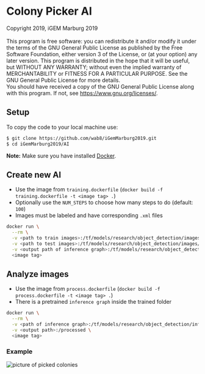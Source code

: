# Colony Picker AI

Copyright 2019, iGEM Marburg 2019 <br/>  
This program is free software: you can redistribute it and/or modify
it under the terms of the GNU General Public License as published by
the Free Software Foundation, either version 3 of the License, or
(at your option) any later version. This program is distributed in the hope that it will be useful,
but WITHOUT ANY WARRANTY; without even the implied warranty of
MERCHANTABILITY or FITNESS FOR A PARTICULAR PURPOSE.  See the
GNU General Public License for more details. <br/>
You should have received a copy of the GNU General Public License
along with this program.  If not, see <https://www.gnu.org/licenses/>.

## Setup

To copy the code to your local machine use:

```sh
$ git clone https://github.com/wab8/iGemMarburg2019.git
$ cd iGemMarburg2019/AI
```

**Note:** Make sure you have installed [Docker](https://docs.docker.com/v17.12/install/).

## Create new AI

- Use the image from `training.dockerfile` (`docker build -f training.dockerfile -t <image tag> .`)
- Optionally use the `NUM_STEPS` to choose how many steps to do (default: `100`)
- Images must be labeled and have corresponding `.xml` files

```sh
docker run \
  --rm \
  -v <path to train images>:/tf/models/research/object_detection/images/train \
  -v <path to test images>:/tf/models/research/object_detection/images/test \
  -v <output path of inference graph>:/tf/models/research/object_detection/inference_graph \
  <image tag>
```

## Analyze images

- Use the image from `process.dockerfile` (`docker build -f process.dockerfile -t <image tag> .`)
- There is a pretrained `inference graph` inside the trained folder

```sh
docker run \
  --rm \
  -v <path of inference graph>:/tf/models/research/object_detection/inference_graph \
  -v <output path>:/processed \
  <image tag>
```

### Example

![picture of picked colonies](https://raw.githubusercontent.com/wab8/iGemMarburg2019/master/AI/example.jpg "Picked Colonies")

